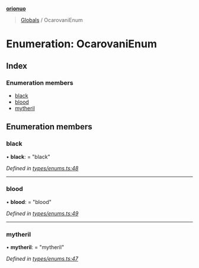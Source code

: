 **[orionuo](../README.md)**

> [Globals](../globals.md) / OcarovaniEnum

# Enumeration: OcarovaniEnum

## Index

### Enumeration members

* [black](ocarovanienum.md#black)
* [blood](ocarovanienum.md#blood)
* [mytheril](ocarovanienum.md#mytheril)

## Enumeration members

### black

•  **black**:  = "black"

*Defined in [types/enums.ts:48](https://github.com/msviha/orionuo/blob/c96a2eb/src/types/enums.ts#L48)*

___

### blood

•  **blood**:  = "blood"

*Defined in [types/enums.ts:49](https://github.com/msviha/orionuo/blob/c96a2eb/src/types/enums.ts#L49)*

___

### mytheril

•  **mytheril**:  = "mytheril"

*Defined in [types/enums.ts:47](https://github.com/msviha/orionuo/blob/c96a2eb/src/types/enums.ts#L47)*

